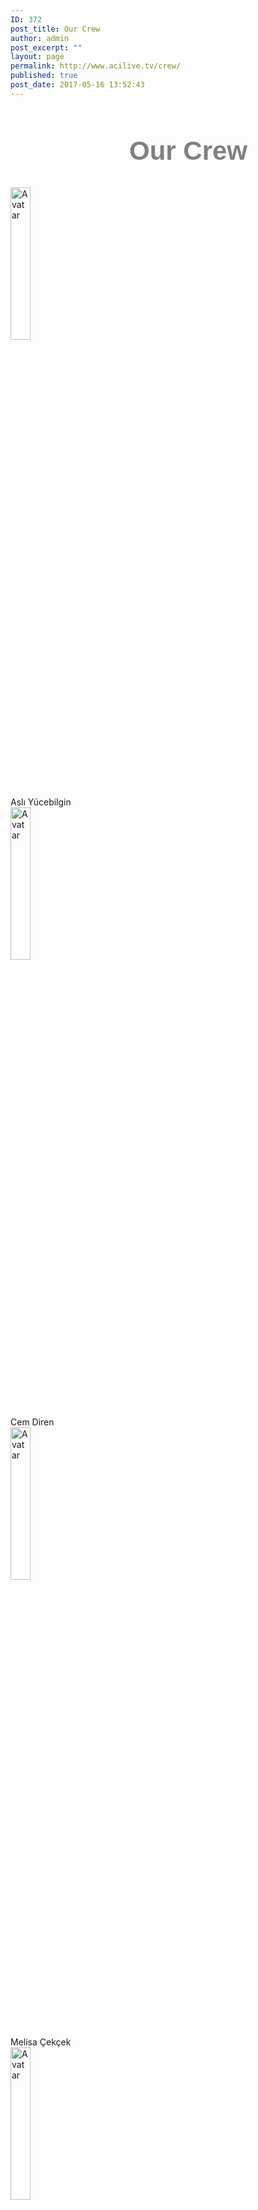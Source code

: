 ```yaml
---
ID: 372
post_title: Our Crew
author: admin
post_excerpt: ""
layout: page
permalink: http://www.acilive.tv/crew/
published: true
post_date: 2017-05-16 13:52:43
---
```

<h2 style="color:gray; font-size: 42px; font-family: Impact, Charcoal, sans-serif; position:relative; left: 190px;">Our Crew</h2>


<div class="container">
  <img src="EXEC17/asli_yucebilgin.jpg" alt="Avatar" class="image" style="width:25%; height:25%; left:">
  <div class="middle" style="top:110px; left:90px;">
    <div class="text" >Aslı Yücebilgin</div>
  </div>
</div>

<div class="container">
  <img src="EXEC17/cem_diren.jpg" alt="Avatar" class="image" style="width:25%" "height:25%">
  <div class="middle">
    <div class="text" style="top:110px; left:275px;">Cem Diren</div>
  </div>
</div>

<div class="container">
  <img src="EXEC17/melisa_cekcek.jpg" alt="Avatar" class="image" style="width:25%" "height:25%">
  <div class="middle">
    <div class="text" style="top:110px; left:460px;">Melisa Çekçek</div>
  </div>
</div>

<div class="container">
  <img src="EXEC17/efe_gulay.jpg" alt="Avatar" class="image" style="width:25%" "height:25%">
  <div class="middle">
    <div class="text" style="top:340px; left:90px;">Efe Gülay</div>
  </div>
</div>

<div class="container">
  <img src="EXEC17/selina_gezmez.jpg" alt="Avatar" class="image" style="width:25%" "height:25%">
  <div class="middle">
    <div class="text" style="top:340px; left:275px;">Selina Gezmez</div>
  </div>
</div>

<div class="container">
  <img src="EXEC17/yigit_dayi.jpg" alt="Avatar" class="image" style="width:25%" "height:25%">
  <div class="middle">
    <div class="text" style="top:340px; left:460px;">Yiğit Dayı</div>
  </div>
</div>

<div class="container">
  <img src="EXEC17/alis_eralp.jpg" alt="Avatar" class="image" style="width:25%" "height:25%">
  <div class="middle">
    <div class="text" style="top:570px; left:90px;">Alis Eralp</div>
  </div>
</div>

<div class="container">
  <img src="EXEC17/naz_kayin.jpg" alt="Avatar" class="image" style="width:25%" "height:25%">
  <div class="middle">
    <div class="text" style="top:570px; left:275px;">Naz Kayın</div>
  </div>
</div>

<div class="container">
  <img src="EXEC17/cansu_cubukcu.jpg" alt="Avatar" class="image" style="width:25%" "height:25%">
  <div class="middle">
    <div class="text" style="top:570px; left:460px;">Cansu Çubukçu</div>
  </div>
</div>

<div class="container">
  <img src="EXEC17/rita_viktorya.jpg" alt="Avatar" class="image" style="width:25%" "height:25%">
  <div class="middle">
    <div class="text" style="top:800px; left:90px;">Rita Viktorya</div>
  </div>
</div>

<div class="container">
  <img src="EXEC17/ozgenur_celik.jpg" alt="Avatar" class="image" style="width:25%" "height:25%">
  <div class="middle">
    <div class="text" style="top:800px; left:460px;">Özgenur Çelik</div>
  </div>
</div>

<div class="container">
  <img src="EXEC17/nazli_demirkan.jpg" alt="Avatar" class="image" style="width:25%" "height:25%">
  <div class="middle">
    <div class="text" style="top:800px; left:460px;">Nazlı Demirkan</div>
  </div>
</div>

</body>
</html>

<h3>About Us</h3>
<div style="max-height: 330px; height: auto; width: aotp; border: 0px solid #ccc; overflow: auto;">

The idea of “ACI LIVE TV” was first founded in 2010-2011 school year, by five students that were taking ‘Web Publishing’ as a list three (grade 11) elective course. This group was discussing ideas for a group web project. The first project was to make Facebook-like social web only for ACI. It was called ACI+ (ACI plus). Please note that Google+ started after us!! This project was a failure. The group evaluated the project, reasons why a web project fails and they moved on. The second web project idea was a Live TV channel for ACI. For the first time, ACI LIVE broadcasted Bazaar Day 2011 and it turned out to be a great success. It received much positive feedback from all over the world from our graduates. Today our channel has over 30 students which work with Apple, Canon, Livestream and more professional equipment. Our aim is to share the activities which are held in our school with the ACI family and all over Turkey. The most important occasions that we broadcast are Moods, Bazaar Day, Awards Day, Spring Day and commencements. ACI Live TV broadcasts English Drama Night, Ekin Yazın activities and the graduation of our sister schools. Our broadcastings are published via Livestream which is one of the most popular online broadcasting in the world through Facebook and our website. We are aiming to create new projects every year. ACI News is one of the best examples. With all these qualities ACI Live TV is one of the first and only high school live channel in Turkey.
<p class="contact-text"></p>

</div>